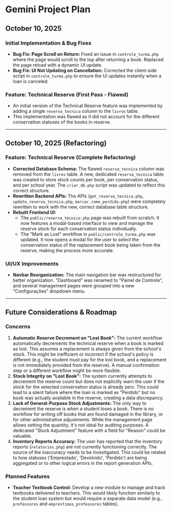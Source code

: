 # Gemini Project Plan

## October 10, 2025

### Initial Implementation & Bug Fixes
- **Bug Fix: Page Scroll on Return:** Fixed an issue in `controle_turma.php` where the page would scroll to the top after returning a book. Replaced the page reload with a dynamic UI update.
- **Bug Fix: UI Not Updating on Cancellation:** Corrected the client-side script in `controle_turma.php` to ensure the UI updates instantly when a loan is canceled.

### Feature: Technical Reserve (First Pass - Flawed)
- An initial version of the Technical Reserve feature was implemented by adding a single `reserva_tecnica` column to the `livros` table.
- This implementation was flawed as it did not account for the different conservation statuses of the books in reserve.

---

## October 10, 2025 (Refactoring)

### Feature: Technical Reserve (Complete Refactoring)
- **Corrected Database Schema:** The flawed `reserva_tecnica` column was removed from the `livros` table. A new, dedicated `reserva_tecnica` table was created to store stock counts per book, per conservation status, and per school year. The `criar_db.php` script was updated to reflect this correct structure.
- **Rewritten Backend APIs:** The APIs (`get_reserva_tecnica.php`, `update_reserva_tecnica.php`, `marcar_como_perdido.php`) were completely rewritten to work with the new, correct database table structure.
- **Rebuilt Frontend UI:**
    - The `public/reserva_tecnica.php` page was rebuilt from scratch. It now features a modal-based interface to view and manage the reserve stock for each conservation status individually.
    - The "Mark as Lost" workflow in `public/controle_turma.php` was updated. It now opens a modal for the user to select the conservation status of the replacement book being taken from the reserve, making the process more accurate.

### UI/UX Improvements
- **Navbar Reorganization:** The main navigation bar was restructured for better organization. "Dashboard" was renamed to "Painel de Controle", and several management pages were grouped into a new "Configurações" dropdown menu.

---

## Future Considerations & Roadmap

### Concerns
1.  **Automatic Reserve Decrement on "Lost Book":** The current workflow automatically decrements the technical reserve when a book is marked as lost. This assumes a replacement is always given from the school's stock. This might be inefficient or incorrect if the school's policy is different (e.g., the student must pay for the lost book, and a replacement is not immediately provided from the reserve). A manual confirmation step or a different workflow might be more flexible.
2.  **Stock Integrity on "Lost Book":** The system currently attempts to decrement the reserve count but does not explicitly warn the user if the stock for the selected conservation status is already zero. This could lead to a silent failure where the loan is marked as "Perdido" but no book was actually available in the reserve, creating a data discrepancy.
3.  **Lack of General-Purpose Stock Adjustments:** The only way to decrement the reserve is when a student loses a book. There is no workflow for writing off books that are found damaged in the library, or for other administrative adjustments. While the management page allows setting the quantity, it's not ideal for auditing purposes. A dedicated "Stock Adjustment" feature with a field for "Reason" could be valuable.
4.  **Inventory Reports Accuracy:** The user has reported that the inventory reports (`relatorios.php`) are not currently functioning correctly. The source of the inaccuracy needs to be investigated. This could be related to how statuses ('Emprestado', 'Devolvido', 'Perdido') are being aggregated or to other logical errors in the report generation APIs.

### Planned Features
- **Teacher Textbook Control:** Develop a new module to manage and track textbooks delivered to teachers. This would likely function similarly to the student loan system but would require a separate data model (e.g., `professores` and `emprestimos_professores` tables).
